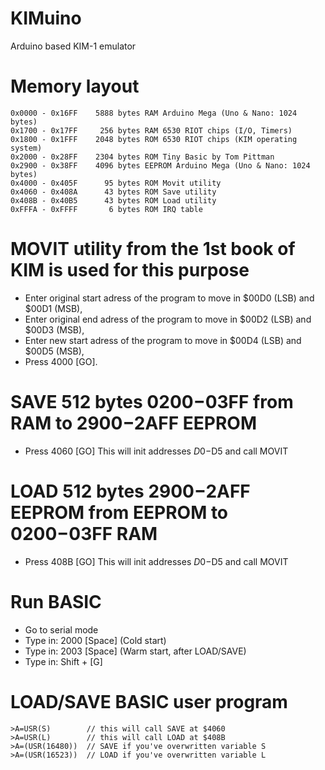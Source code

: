 # KIMuino
Arduino based KIM-1 emulator

# Memory layout
    0x0000 - 0x16FF    5888 bytes RAM Arduino Mega (Uno & Nano: 1024 bytes)
    0x1700 - 0x17FF     256 bytes RAM 6530 RIOT chips (I/O, Timers)
    0x1800 - 0x1FFF    2048 bytes ROM 6530 RIOT chips (KIM operating system)
    0x2000 - 0x28FF    2304 bytes ROM Tiny Basic by Tom Pittman
    0x2900 - 0x38FF    4096 bytes EEPROM Arduino Mega (Uno & Nano: 1024 bytes)
    0x4000 - 0x405F      95 bytes ROM Movit utility
    0x4060 - 0x408A      43 bytes ROM Save utility
    0x408B - 0x40B5      43 bytes ROM Load utility
    0xFFFA - 0xFFFF       6 bytes ROM IRQ table

# MOVIT utility from the 1st book of KIM is used for this purpose
 - Enter original start adress of the program to move in $00D0 (LSB) and $00D1 (MSB),
 - Enter original end adress of the program to move in $00D2 (LSB) and $00D3 (MSB),
 - Enter new start adress of the program to move in $00D4 (LSB) and $00D5 (MSB),
 - Press 4000 [GO].

# SAVE 512 bytes $0200-$03FF from RAM to $2900-$2AFF EEPROM
 - Press 4060 [GO]
This will init addresses $D0-$D5 and call MOVIT

# LOAD 512 bytes $2900-$2AFF EEPROM from EEPROM to $0200-$03FF RAM
 - Press 408B [GO]
This will init addresses $D0-$D5 and call MOVIT

# Run BASIC
 - Go to serial mode
 - Type in: 2000 [Space] (Cold start)
 - Type in: 2003 [Space] (Warm start, after LOAD/SAVE)
 - Type in: Shift + [G]

# LOAD/SAVE BASIC user program
    >A=USR(S)        // this will call SAVE at $4060
    >A=USR(L)        // this will call LOAD at $408B
    >A=(USR(16480))  // SAVE if you've overwritten variable S
    >A=(USR(16523))  // LOAD if you've overwritten variable L







